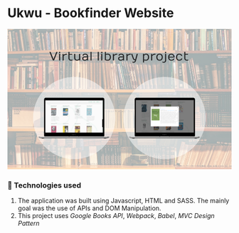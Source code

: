 # Ukwu - Bookfinder Website 
![screenshot](./docs/imgs/rosetta.png)


### 🚀 Technologies used
1. The application was built using Javascript, HTML and SASS. The mainly goal was the use of APIs and DOM Manipulation.
2. This project uses *Google Books API*, *Webpack*, *Babel*, *MVC Design Pattern* 

